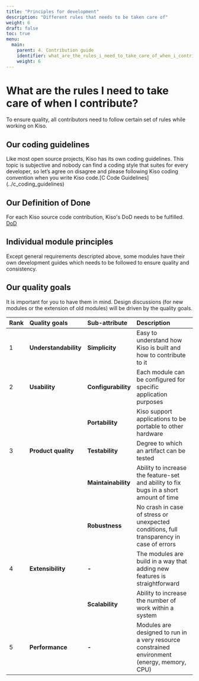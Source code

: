 ```yaml
---
title: "Principles for development"
description: "Different rules that needs to be taken care of"
weight: 6
draft: false
toc: true
menu:
  main:
    parent: 4. Contribution guide
    identifier: what_are_the_rules_i_need_to_take_care_of_when_i_contribute
    weight: 6
---
```


# What are the rules I need to take care of when I contribute?

To ensure quality, all contributors need to follow certain set of rules while working on Kiso.

## Our coding guidelines

Like most open source projects, Kiso has its own coding guidelines. This topic is subjective and nobody can find a coding style that suites for every developer, so let’s agree on disagree and please following Kiso coding convention when you write Kiso code.[C Code Guidelines] (../c_coding_guidelines)
## Our Definition of Done 

For each Kiso source code contribution, Kiso's DoD needs to be fulfilled. [DoD](../dod)
## Individual module principles

Except general requirements descripted above, some modules have their own development guides which needs to be followed to ensure quality and consistency.
## Our quality goals

It is important for you to have them in mind. Design discussions (for new modules or the extension of old modules) will be driven by the quality goals.

| Rank | Quality goals         | Sub-attribute       | Description                                                                                  |
| :--- | :-------------------- | :------------------ | :------------------------------------------------------------------------------------------- |
| 1    | **Understandability** | **Simplicity**      | Easy to understand how Kiso is built and how to contribute to it                             |
| 2    | **Usability**         | **Configurability** | Each module can be configured for specific application purposes                              |
|      |                       | **Portability**     | Kiso support applications to be portable to other hardware                                   |
| 3    | **Product quality**   | **Testability**     | Degree to which an artifact can be tested                                                    |
|      |                       | **Maintainability** | Ability to increase the feature-set and ability to fix bugs in a short amount of time        |
|      |                       | **Robustness**      | No crash in case of stress or unexpected conditions, full transparency in case of errors     |
| 4    | **Extensibility**     | **-**               | The modules are build in a way that adding new features is straightforward                   |
|      |                       | **Scalability**     | Ability to increase the number of work within a system                                       |
| 5    | **Performance**       |  **-**              | Modules are designed to run in a very resource constrained environment (energy, memory, CPU) |


